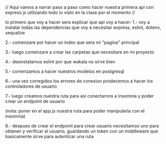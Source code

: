// Aqui vamos a narrar paso a paso como hacer nuestra primera api con express js utilizando todo lo visto en la clase por el momento //

lo primero que voy a hacer sera explicar que api voy a hacer:
1.- voy a instalar todas las dependencias que voy a necesitar express, eslint, dotenv, sequalize

2.- comenzare por hacer un index que sera mi "pagina" principal

3.- luego comenzare a crear las carpetas que necesitare en mi proyecto 

4.- desinstalamos eslint por que wakala no sirve bien

5.- comenzamos a hacer nuestros modelos en postgresql

6.- una vez corregidos los errores de conexion prodecemos a hacer los controladores de usuario

7.- luego creamos nuestra ruta para asi conectarnos a insomnia y poder crear un endpoint de usuario

(nota: poner en el app.js nuestra ruta para poder manipularla con el insomnia)

8.- despues de crear el endpoint para crear usuario necesitamos uno para obtener y verificar al usuario, guardando un token con un middleware que basicamente sirve para autenticar una ruta




